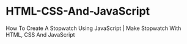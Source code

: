 # HTML-CSS-And-JavaScript
How To Create A Stopwatch Using JavaScript | Make Stopwatch With HTML, CSS And JavaScript
